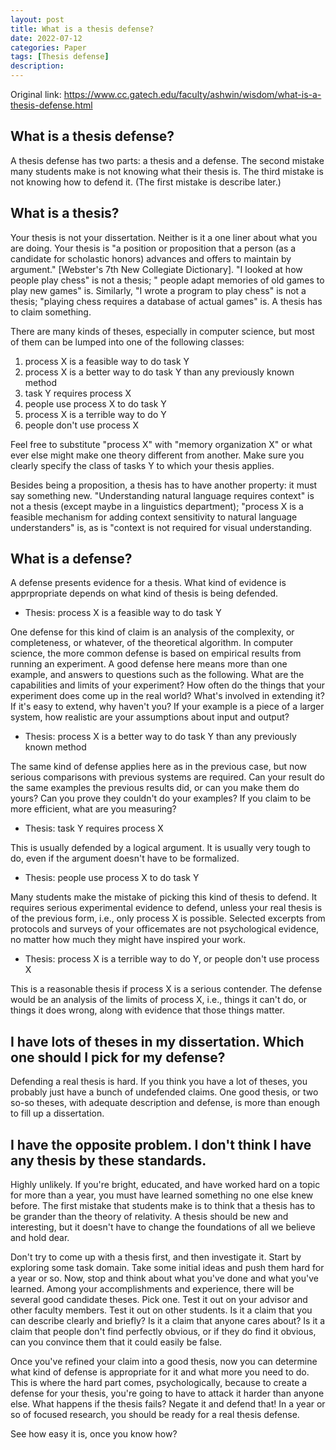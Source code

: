 ```yaml
---
layout: post
title: What is a thesis defense?
date: 2022-07-12
categories: Paper
tags: [Thesis defense]
description:
---
```


Original link:
https://www.cc.gatech.edu/faculty/ashwin/wisdom/what-is-a-thesis-defense.html

## What is a thesis defense?
A thesis defense has two parts: a thesis and a defense. The second mistake many students make is not knowing what their thesis is. The third mistake is not knowing how to defend it. (The first mistake is describe later.)

## What is a thesis?
Your thesis is not your dissertation. Neither is it a one liner about what you are doing. Your thesis is "a position or proposition that a person (as a candidate for scholastic honors) advances and offers to maintain by argument." [Webster's 7th New Collegiate Dictionary]. "I looked at how people play chess" is not a thesis; " people adapt memories of old games to play new games" is. Similarly, "I wrote a program to play chess" is not a thesis; "playing chess requires a database of actual games" is. A thesis has to claim something.

There are many kinds of theses, especially in computer science, but most of them can be lumped into one of the following classes:

1. process X is a feasible way to do task Y
2. process X is a better way to do task Y than any previously known method
3. task Y requires process X
4. people use process X to do task Y
5. process X is a terrible way to do Y
6. people don't use process X

Feel free to substitute "process X" with "memory organization X" or what ever else might make one theory different from another. Make sure you clearly specify the class of tasks Y to which your thesis applies.

Besides being a proposition, a thesis has to have another property: it must say something new. "Understanding natural language requires context" is not a thesis (except maybe in a linguistics department); "process X is a feasible mechanism for adding context sensitivity to natural language understanders" is, as is "context is not required for visual understanding.

## What is a defense?
A defense presents evidence for a thesis. What kind of evidence is apprpropriate depends on what kind of thesis is being defended.

* Thesis: process X is a feasible way to do task Y

One defense for this kind of claim is an analysis of the complexity, or completeness, or whatever, of the theoretical algorithm. In computer science, the more common defense is based on empirical results from running an experiment. A good defense here means more than one example, and answers to questions such as the following. What are the capabilities and limits of your experiment? How often do the things that your experiment does come up in the real world? What's involved in extending it? If it's easy to extend, why haven't you? If your example is a piece of a larger system, how realistic are your assumptions about input and output?

* Thesis: process X is a better way to do task Y than any previously known method

The same kind of defense applies here as in the previous case, but now serious comparisons with previous systems are required. Can your result do the same examples the previous results did, or can you make them do yours? Can you prove they couldn't do your examples? If you claim to be more efficient, what are you measuring?

* Thesis: task Y requires process X

This is usually defended by a logical argument. It is usually very tough to do, even if the argument doesn't have to be formalized.

* Thesis: people use process X to do task Y

Many students make the mistake of picking this kind of thesis to defend. It requires serious experimental evidence to defend, unless your real thesis is of the previous form, i.e., only process X is possible. Selected excerpts from protocols and surveys of your officemates are not psychological evidence, no matter how much they might have inspired your work.

* Thesis: process X is a terrible way to do Y, or people don't use process X

This is a reasonable thesis if process X is a serious contender. The defense would be an analysis of the limits of process X, i.e., things it can't do, or things it does wrong, along with evidence that those things matter.

## I have lots of theses in my dissertation. Which one should I pick for my defense?
Defending a real thesis is hard. If you think you have a lot of theses, you probably just have a bunch of undefended claims. One good thesis, or two so-so theses, with adequate description and defense, is more than enough to fill up a dissertation.

## I have the opposite problem. I don't think I have any thesis by these standards.
Highly unlikely. If you're bright, educated, and have worked hard on a topic for more than a year, you must have learned something no one else knew before. The first mistake that students make is to think that a thesis has to be grander than the theory of relativity. A thesis should be new and interesting, but it doesn't have to change the foundations of all we believe and hold dear.

Don't try to come up with a thesis first, and then investigate it. Start by exploring some task domain. Take some initial ideas and push them hard for a year or so. Now, stop and think about what you've done and what you've learned. Among your accomplishments and experience, there will be several good candidate theses. Pick one. Test it out on your advisor and other faculty members. Test it out on other students. Is it a claim that you can describe clearly and briefly? Is it a claim that anyone cares about? Is it a claim that people don't find perfectly obvious, or if they do find it obvious, can you convince them that it could easily be false.

Once you've refined your claim into a good thesis, now you can determine what kind of defense is appropriate for it and what more you need to do. This is where the hard part comes, psychologically, because to create a defense for your thesis, you're going to have to attack it harder than anyone else. What happens if the thesis fails? Negate it and defend that! In a year or so of focused research, you should be ready for a real thesis defense.

See how easy it is, once you know how?